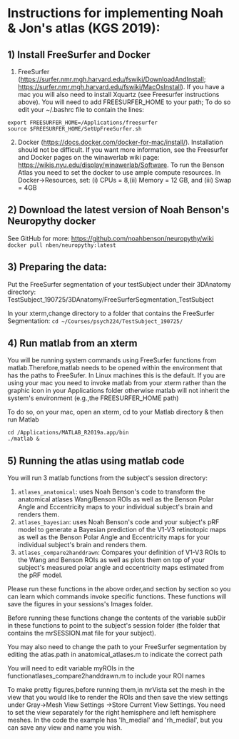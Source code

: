 # Instructions for implementing Noah & Jon's atlas (KGS 2019):

## 1) Install FreeSurfer and Docker
1. FreeSurfer (https://surfer.nmr.mgh.harvard.edu/fswiki/DownloadAndInstall; https://surfer.nmr.mgh.harvard.edu/fswiki/MacOsInstall). If you have a mac you will also need to install Xquartz (see Freesurfer instructions above). You will need to add FREESURFER_HOME to your path; To do so edit your ~/.bashrc file to contain the lines:
```
export FREESURFER_HOME=/Applications/freesurfer
source $FREESURFER_HOME/SetUpFreeSurfer.sh
```

2. Docker (https://docs.docker.com/docker-for-mac/install/). Installation should not be difficult. If you want more information, see the Freesurfer and Docker pages on the winawerlab wiki page: https://wikis.nyu.edu/display/winawerlab/Software. To run the Benson Atlas you need to set the docker to use ample compute resources.
In Docker->Resources, set: (i) CPUs = 8,(ii) Memory = 12 GB, and (iii) Swap = 4GB

## 2) Download the latest version of Noah Benson's Neuropythy docker
See GitHub for more: https://github.com/noahbenson/neuropythy/wiki
```docker pull nben/neuropythy:latest```

## 3) Preparing the data:
Put the FreeSurfer segmentation of your testSubject under their 3DAnatomy directory:
TestSubject_190725/3DAnatomy/FreeSurferSegmentation_TestSubject
 
In your xterm,change directory to a folder that contains the FreeSurfer Segmentation: 
```cd ~/Courses/psych224/TestSubject_190725/```

## 4) Run matlab from an xterm
You will be running system commands using FreeSurfer functions from matlab.Therefore,matlab needs to be opened within the environment that has the paths to FreeSufer. In Linux machines this is the default. If you are using your mac you need to invoke matlab from your xterm rather than the graphic icon in your Applications folder otherwise matlab will not inherit the system's environment (e.g.,the FREESURFER_HOME path)

To do so, on your mac, open an xterm, cd to your Matlab directory & then run Matlab
```
cd /Applications/MATLAB_R2019a.app/bin
./matlab &
```

## 5) Running the atlas using matlab code 
You will run 3 matlab functions from the subject's session directory:
1. ```atlases_anatomical```: uses Noah Benson's code to transform the anatomical atlases Wang/Benson ROIs as well as the Benson Polar Angle and Eccentricity maps to your individual subject's brain and renders them.
2. ```atlases_bayesian```: uses Noah Benson's code and your subject's pRF model to generate a Bayesian prediction of the V1-V3 retinotopic maps as well as the Benson Polar Angle and Eccentricity maps for your individual subject's brain and renders them.  
3. ```atlases_compare2handdrawn```: Compares your definition of V1-V3 ROIs to the Wang and Benson ROIs as well as plots them on top of your subject's measured polar angle and eccentricity maps estimated from the pRF model.

Please run these functions in the above order,and section by section so you can learn which commands invoke specific functions. These functions will save the figures in your sessions's Images folder.

Before running these functions change the contents of the variable subDir in these functions to point to the subject's session folder (the folder that contains the mrSESSION.mat file for your subject).

You may also need to change the path to your FreeSurfer segmentation by editing the atlas.path in anatomical_atlases.m to indicate the correct path 

You will need to edit variable myROIs in the functionatlases_compare2handdrawn.m to include your ROI names

To make pretty figures,before running them,in mrVista set the mesh in the view that you would like to render the ROIs and then save the view settings under 
Gray->Mesh View Settings ->Store Current View Settings.
You need to set the view separately for the right hemisphere and left hemisphere meshes. In the code the example has 'lh_medial' and 'rh_medial', but you can save any view and name you wish.



